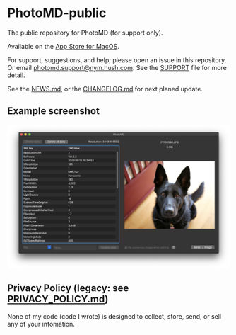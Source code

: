 # PhotoMD-public

The public repository for PhotoMD (for support only).

Available on the [App Store for MacOS](https://apps.apple.com/us/app/photomd/id1515646480?mt=12).

For support, suggestions, and help; please open an issue in this repository.
Or email photomd.support@nym.hush.com. See the [SUPPORT](./SUPPORT.md) file for
more detail.

See the [NEWS.md](./NEWS.md), or the [CHANGELOG.md](./CHANGELOG.md)
for next planed update.

## Example screenshot

![Alt text](/PhotoMD-ScreenShot.png?raw=true "ExifViewer Screenshot")

## Privacy Policy (legacy: see [PRIVACY_POLICY.md](./PRIVACY_POLICY.md))

None of my code (code I wrote) is designed to collect,
store, send, or sell any of your infomation.

